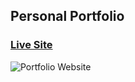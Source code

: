 ## Personal Portfolio

### [Live Site](https://jsmasterypro.com)

![Portfolio Website](https://i.ibb.co/WgPMpts/image.png)